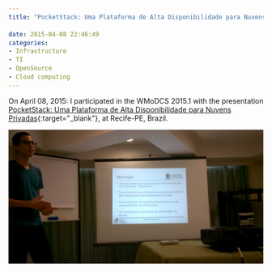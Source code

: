 ```yaml
---
title: "PocketStack: Uma Plataforma de Alta Disponibilidade para Nuvens Privadas"

date: 2015-04-08 22:46:49
categories:
- Infrastructure
- TI
- OpenSource
- Cloud computing
---
```


On April 08, 2015:  I participated in the WMoDCS 2015.1 with the presentation [PocketStack: Uma Plataforma de Alta Disponibilidade para Nuvens Privadas](https://www.modcs.org/wp-content/uploads/wmodcs/2015-1/Felipe-WMoDCS-2015-1.pdf){:target="_blank"}, at Recife-PE, Brazil.


![Presentation](/assets/images/wmodcs2015.png)


<!-- Details in this [link](
){:target="_blank"}. -->